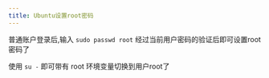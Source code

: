 ```yaml
---
title: Ubuntu设置root密码
---
```


普通账户登录后,输入 `sudo passwd root` 经过当前用户密码的验证后即可设置root密码了

使用 `su -` 即可带有 root 环境变量切换到用户root了

